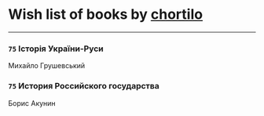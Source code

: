 # Wish list of books by [chortilo](https://plus.google.com/u/0/103729627291700958750/)
---

### `75` Історія України-Руси
Михайло Грушевський

### `75` История Российского государства
Борис Акунин

